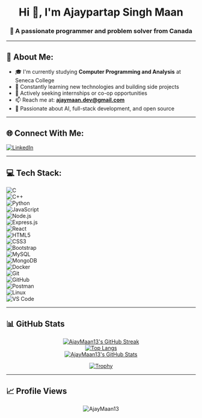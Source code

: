 <!-- README.md for AjayMaan13 -->

<h1 align="center">Hi 👋, I'm Ajaypartap Singh Maan</h1>
<h3 align="center">🚀 A passionate programmer and problem solver from Canada</h3>

---

## 💫 About Me:

- 🎓 I'm currently studying **Computer Programming and Analysis** at Seneca College  
- 🌱 Constantly learning new technologies and building side projects  
- 💼 Actively seeking internships or co-op opportunities  
- 📫 Reach me at: **ajaymaan.dev@gmail.com**  
- 🤖 Passionate about AI, full-stack development, and open source  

---

## 🌐 Connect With Me:

[![LinkedIn](https://img.shields.io/badge/-LinkedIn-%230077B5?style=for-the-badge&logo=linkedin&logoColor=white)](https://linkedin.com/in/ajaypartap-singh-maan)  

---

## 💻 Tech Stack:

![C](https://img.shields.io/badge/-C-000?&logo=c&logoColor=A8B9CC)  
![C++](https://img.shields.io/badge/-C++-000?&logo=c%2B%2B&logoColor=00599C)  
![Python](https://img.shields.io/badge/-Python-000?&logo=python&logoColor=3776AB)  
![JavaScript](https://img.shields.io/badge/-JavaScript-000?&logo=javascript)  
![Node.js](https://img.shields.io/badge/-Node.js-000?&logo=node.js)  
![Express.js](https://img.shields.io/badge/-Express.js-000?&logo=express&logoColor=white)  
![React](https://img.shields.io/badge/-React-000?&logo=react)  
![HTML5](https://img.shields.io/badge/-HTML5-000?&logo=html5)  
![CSS3](https://img.shields.io/badge/-CSS3-000?&logo=css3&logoColor=1572B6)  
![Bootstrap](https://img.shields.io/badge/-Bootstrap-000?&logo=bootstrap)  
![MySQL](https://img.shields.io/badge/-MySQL-000?&logo=mysql)  
![MongoDB](https://img.shields.io/badge/-MongoDB-000?&logo=mongodb)  
![Docker](https://img.shields.io/badge/-Docker-000?&logo=docker)  
![Git](https://img.shields.io/badge/-Git-000?&logo=git)  
![GitHub](https://img.shields.io/badge/-GitHub-000?&logo=github)  
![Postman](https://img.shields.io/badge/-Postman-000?&logo=postman)  
![Linux](https://img.shields.io/badge/-Linux-000?&logo=linux)  
![VS Code](https://img.shields.io/badge/-VSCode-000?&logo=visual-studio-code)

---

## 📊 GitHub Stats

<div align="center">

[![AjayMaan13's GitHub Streak](http://github-readme-streak-stats.herokuapp.com?user=AjayMaan13&theme=tokyonight&hide_border=true)](https://git.io/streak-stats)  
[![Top Langs](https://github-readme-stats.vercel.app/api/top-langs/?username=AjayMaan13&layout=compact&theme=tokyonight&hide_border=true)](https://github.com/anuraghazra/github-readme-stats)  
[![AjayMaan13's GitHub Stats](https://github-readme-stats.vercel.app/api?username=AjayMaan13&show_icons=true&theme=tokyonight&hide_border=true)](https://github.com/anuraghazra/github-readme-stats)

[![Trophy](https://github-profile-trophy.vercel.app/?username=AjayMaan13&theme=tokyonight&margin-w=10&hide_border=true)](https://github.com/ryo-ma/github-profile-trophy)

</div>

---

## 📈 Profile Views

<p align="center">
  <img src="https://komarev.com/ghpvc/?username=AjayMaan13&label=Profile%20views&color=0e75b6&style=flat" alt="AjayMaan13" />
</p>
